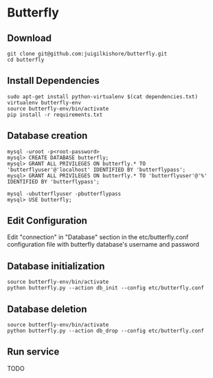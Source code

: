 Butterfly
=========

Download
--------
```commandline
git clone git@github.com:juigilkishore/butterfly.git
cd butterfly
```

Install Dependencies
--------------------
```commandline
sudo apt-get install python-virtualenv $(cat dependencies.txt)
virtualenv butterfly-env
source butterfly-env/bin/activate
pip install -r requirements.txt
```

Database creation
-----------------
```commandline
mysql -uroot -p<root-password>
mysql> CREATE DATABASE butterfly;
mysql> GRANT ALL PRIVILEGES ON butterfly.* TO 'butterflyuser'@'localhost' IDENTIFIED BY 'butterflypass';
mysql> GRANT ALL PRIVILEGES ON butterfly.* TO 'butterflyuser'@'%' IDENTIFIED BY 'butterflypass';

mysql -ubutterflyuser -pbutterflypass
mysql> USE butterfly;
```

Edit Configuration
------------------
Edit "connection" in "Database" section in the etc/butterfly.conf configuration file with
butterfly database's username and password

Database initialization
-----------------------
```commandline
source butterfly-env/bin/activate
python butterfly.py --action db_init --config etc/butterfly.conf
```

Database deletion
-----------------
```commandline
source butterfly-env/bin/activate
python butterfly.py --action db_drop --config etc/butterfly.conf
```

Run service
-----------
TODO
